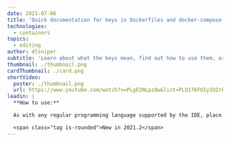 ```yaml
---
date: 2021-07-06
title: 'Quick documentation for keys in Dockerfiles and docker-compose.yaml files'
technologies:
  - containers
topics:
  - editing
author: dlsniper
subtitle: 'Learn about what the keys mean, find out how to use them, or what values they accept'
thumbnail: ./thumbnail.png
cardThumbnail: ./card.png
shortVideo:
  poster: ./thumbnail.png
  url: https://www.youtube.com/watch?v=PLgE2NLpzQw&list=PLQ176FUIyIUZrbrlz4AY1V8VzBJKZyVlW&index=95
leadin: |
  **How to use:**

  As with any regular programming language supported by the IDE, place the cursor on a key in a _Dockerfile_ or a _docker-compose.yaml_  then invoke the **Quick Documentation** feature via _Ctrl + Q on Windows/Linux_ or _F1 on macOS_ and learn more about the desired key.

  <span class="tag is-rounded">New in 2021.2</span>
---
```


